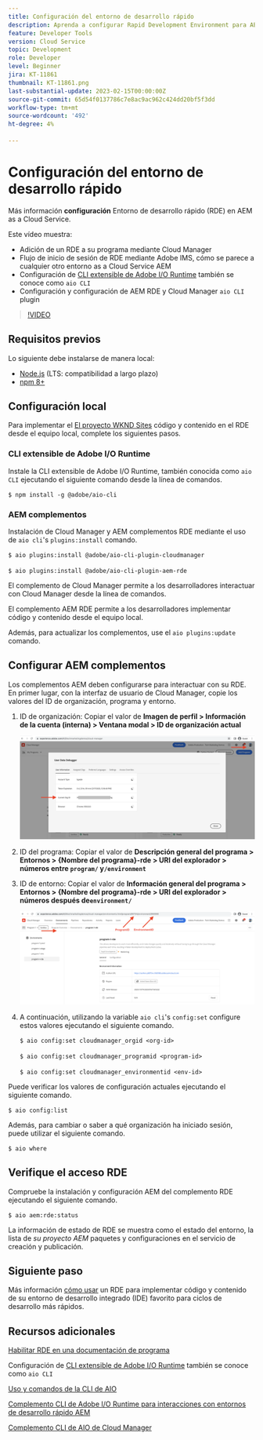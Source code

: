 ```yaml
---
title: Configuración del entorno de desarrollo rápido
description: Aprenda a configurar Rapid Development Environment para AEM as a Cloud Service.
feature: Developer Tools
version: Cloud Service
topic: Development
role: Developer
level: Beginner
jira: KT-11861
thumbnail: KT-11861.png
last-substantial-update: 2023-02-15T00:00:00Z
source-git-commit: 65d54f0137786c7e8ac9ac962c424dd20bf5f3dd
workflow-type: tm+mt
source-wordcount: '492'
ht-degree: 4%

---
```



# Configuración del entorno de desarrollo rápido

Más información **configuración** Entorno de desarrollo rápido (RDE) en AEM as a Cloud Service.

Este vídeo muestra:

- Adición de un RDE a su programa mediante Cloud Manager
- Flujo de inicio de sesión de RDE mediante Adobe IMS, cómo se parece a cualquier otro entorno as a Cloud Service AEM
- Configuración de [CLI extensible de Adobe I/O Runtime](https://developer.adobe.com/runtime/docs/guides/tools/cli_install/) también se conoce como `aio CLI`
- Configuración y configuración de AEM RDE y Cloud Manager `aio CLI` plugin

>[!VIDEO](https://video.tv.adobe.com/v/3415490/?quality=12&learn=on)

## Requisitos previos

Lo siguiente debe instalarse de manera local:

- [Node.js](https://nodejs.org/en/) (LTS: compatibilidad a largo plazo)
- [npm 8+](https://docs.npmjs.com/)

## Configuración local

Para implementar el [El proyecto WKND Sites](https://github.com/adobe/aem-guides-wknd#aem-wknd-sites-project) código y contenido en el RDE desde el equipo local, complete los siguientes pasos.

### CLI extensible de Adobe I/O Runtime

Instale la CLI extensible de Adobe I/O Runtime, también conocida como `aio CLI` ejecutando el siguiente comando desde la línea de comandos.

```shell
$ npm install -g @adobe/aio-cli
```

### AEM complementos

Instalación de Cloud Manager y AEM complementos RDE mediante el uso de `aio cli`&#39;s `plugins:install` comando.

```shell
$ aio plugins:install @adobe/aio-cli-plugin-cloudmanager

$ aio plugins:install @adobe/aio-cli-plugin-aem-rde
```

El complemento de Cloud Manager permite a los desarrolladores interactuar con Cloud Manager desde la línea de comandos.

El complemento AEM RDE permite a los desarrolladores implementar código y contenido desde el equipo local.

Además, para actualizar los complementos, use el `aio plugins:update` comando.

## Configurar AEM complementos

Los complementos AEM deben configurarse para interactuar con su RDE. En primer lugar, con la interfaz de usuario de Cloud Manager, copie los valores del ID de organización, programa y entorno.

1. ID de organización: Copiar el valor de **Imagen de perfil > Información de la cuenta (interna) > Ventana modal > ID de organización actual**

   ![Id. de organización](./assets/Org-ID.png)

1. ID del programa: Copiar el valor de **Descripción general del programa > Entornos > {Nombre del programa}-rde > URI del explorador > números entre `program/` y`/environment`**

1. ID de entorno: Copiar el valor de **Información general del programa > Entornos > {Nombre del programa}-rde > URI del explorador > números después de`environment/`**

   ![ID de programa y entorno](./assets/Program-Environment-Id.png)

1. A continuación, utilizando la variable `aio cli`&#39;s `config:set` configure estos valores ejecutando el siguiente comando.

   ```shell
   $ aio config:set cloudmanager_orgid <org-id>
   
   $ aio config:set cloudmanager_programid <program-id>
   
   $ aio config:set cloudmanager_environmentid <env-id>
   ```

Puede verificar los valores de configuración actuales ejecutando el siguiente comando.

```shell
$ aio config:list
```

Además, para cambiar o saber a qué organización ha iniciado sesión, puede utilizar el siguiente comando.

```shell
$ aio where
```

## Verifique el acceso RDE

Compruebe la instalación y configuración AEM del complemento RDE ejecutando el siguiente comando.

```shell
$ aio aem:rde:status
```

La información de estado de RDE se muestra como el estado del entorno, la lista de _su proyecto AEM_ paquetes y configuraciones en el servicio de creación y publicación.

## Siguiente paso

Más información [cómo usar](./how-to-use.md) un RDE para implementar código y contenido de su entorno de desarrollo integrado (IDE) favorito para ciclos de desarrollo más rápidos.


## Recursos adicionales

[Habilitar RDE en una documentación de programa](https://experienceleague.adobe.com/docs/experience-manager-cloud-service/content/implementing/developing/rapid-development-environments.html#enabling-rde-in-a-program)

Configuración de [CLI extensible de Adobe I/O Runtime](https://developer.adobe.com/runtime/docs/guides/tools/cli_install/) también se conoce como `aio CLI`

[Uso y comandos de la CLI de AIO](https://github.com/adobe/aio-cli#usage)

[Complemento CLI de Adobe I/O Runtime para interacciones con entornos de desarrollo rápido AEM](https://github.com/adobe/aio-cli-plugin-aem-rde#aio-cli-plugin-aem-rde)

[Complemento CLI de AIO de Cloud Manager](https://github.com/adobe/aio-cli-plugin-cloudmanager)
